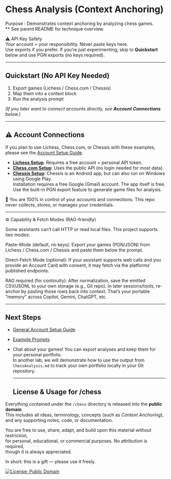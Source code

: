 # Chess Analysis (Context Anchoring)

Purpose : Demonstrates context anchoring by analyzing chess games.  
** See parent README for technique overview.

⚠️ API Key Safety  
Your account = your responsibility. Never paste keys here.  
Use exports if you prefer. If you’re just experimenting, skip to **Quickstart** below 
and use PGN exports (no keys required).

---

## Quickstart (No API Key Needed)
1. Export games (Lichess / Chess.com / Chessis)  
2. Map them into a context block  
3. Run the analysis prompt  

*(If you later want to connect accounts directly, see **Account Connections** below.)*

---

## ⚠️ Account Connections

If you plan to use Lichess, Chess.com, or Chessis with these examples, please see the 
[Account Setup Guide](../account-setup.md).

- [**Lichess Setup**](../lichess/account-lichess-setup.md): Requires a free account + personal API token.  
- [**Chess.com Setup**](../chessdotcom/account-chessdotcom-setup.md): Uses the public API (no login needed for most data).  
- [**Chessis Setup**](../chessis/account-chessis-setup.md): Chessis is an Android app, but can also run on Windows using Google Play.  
  Installation requires a free Google (Gmail) account. The app itself is free.  
  Use the built-in PGN export feature to generate game files for analysis.  

🔑 You are 100% in control of your accounts and connections. This repo never collects, 
stores, or manages your credentials.

---

⚙️ Capability & Fetch Modes (RAG-friendly)

Some assistants can’t call HTTP or read local files. This project supports two modes:

Paste-Mode (default, no keys): Export your games (PGN/JSON) from Lichess / Chess.com / Chessis and paste them below the prompt.

Direct-Fetch Mode (optional): If your assistant supports web calls and you provide an Account Card with consent, it may fetch via the platforms’ published endpoints.

RAG required (for continuity): After normalization, save the emitted CSV/JSONL to your own storage (e.g., Git repo). In later sessions/tools, re-anchor by pasting those rows back into context. That’s your portable “memory” across Copilot, Gemini, ChatGPT, etc.

---

## Next Steps
- [General Account Setup Guide](../account-setup.md)  
- [Example Prompts](../ChessAnalysis.md)  
- Chat about your games! You can export analyses and keep them for your personal portfolio.  
  In another lab, we will demonstrate how to use the output from `ChessAnalysis.md` to track 
  your own portfolio locally in your Git repository.

  ---

  ## License & Usage for /chess

Everything contained under the `/chess` directory is released into the **public domain**.  
This includes all ideas, terminology, concepts (such as *Context Anchoring*),  
and any supporting notes, code, or documentation.  

You are free to use, share, adapt, and build upon this material without restriction,  
for personal, educational, or commercial purposes. No attribution is required,  
though it is always appreciated.  

In short: this is a gift — please use it freely.  

[![License: Public Domain](https://img.shields.io/badge/license-Public%20Domain-brightgreen.svg)](#license--usage-for-chess)



